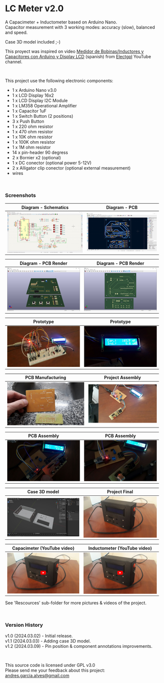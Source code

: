 # LC Meter v2.0

A Capacimeter + Inductometer based on Arduino Nano.  
Capacitor measurement with 3 working modes: accuracy (slow), balanced and speed.  

Case 3D model included ;-)

This proyect was inspired on video [Medidor de Bobinas/Inductores y Capacitores con Arduino y Display LCD](https://www.youtube.com/watch?v=hMa-AWyuxaA) (spanish) from [Electgpl](https://www.youtube.com/@electgpl) YouTube channel.

&nbsp;

This project use the following electronic components:
- 1 x Arduino Nano v3.0
- 1 x LCD Display 16x2
- 1 x LCD Display I2C Module
- 1 x LM358 Operational Amplifier
- 1 x Capacitor 1uF
- 1 x Switch Button (2 positions)
- 3 x Push Button
- 1 x 220 ohm resistor
- 1 x 470 ohm resistor
- 1 x 10K ohm resistor
- 1 x 100K ohm resistor
- 1 x 1M ohm resistor
- 14 x pin-header 90 degress
- 2 x Bornier x2 (optional)
- 1 x DC conector (optional power 5-12V)
- 2 x Alligator clip conector (optional external measurement)
- wires


&nbsp;

### Screenshots

| Diagram - Schematics                            | Diagram - PCB                                   |
|-------------------------------------------------|-------------------------------------------------|
| ![](Resources/01-schematic-diagram.png)         | ![](Resources/02-pcb-diagram.png)               |

| Diagram - PCB Render                            | Diagram - PCB Render                            |
|-------------------------------------------------|-------------------------------------------------|
| ![](Resources/03-pcb-render-front-side.png)     | ![](Resources/04-pcb-render-back-side.png)      |

| Prototype                                       | Prototype                                       |
|-------------------------------------------------|-------------------------------------------------|
| ![](Resources/05-prototype.jpg)                 | ![](Resources/06-prototype.jpg)                 |

| PCB Manufacturing                               | Project Assembly                                |
|-------------------------------------------------|-------------------------------------------------|
| ![](Resources/08-pcb-manufacturing.jpg)         | ![](Resources/10-pcb-assembly.jpg)              |

| PCB Assembly                                    | PCB Assembly                                    |
|-------------------------------------------------|-------------------------------------------------|
| ![](Resources/11-pcb-assembly.jpg)              | ![](Resources/12-pcb-assembly.jpg)              |

| Case 3D model                                   | Project Final                                   |
|-------------------------------------------------|-------------------------------------------------|
| ![](Resources/13-case-3d-model.jpg)             | ![](Resources/14-project-final.jpg)             |

| Capacimeter (YouTube video)                     | Inductometer (YouTube video)                    |
|-------------------------------------------------|-------------------------------------------------|
| [![](Resources/15-capacimeter-test.jpg)](https://youtu.be/5dKCbQqo9p4) | [![](Resources/17-inductometer-test.jpg)](https://youtu.be/Jn29TbQ0DK8) |

See 'Rescources' sub-folder for more pictures & videos of the project.

&nbsp;

### Version History

v1.0 (2024.03.02) - Initial release.  
v1.1 (2024.03.03) - Adding case 3D model.  
v1.2 (2024.03.09) - Pin position & component annotations improvements.

&nbsp;

This source code is licensed under GPL v3.0  
Please send me your feedback about this project: andres.garcia.alves@gmail.com
